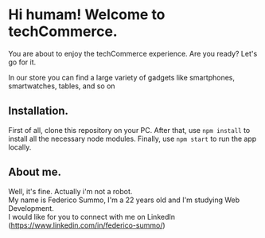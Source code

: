 # Hi humam! Welcome to techCommerce.

You are about to enjoy the techCommerce experience. Are you ready? Let's go for it.  

In our store you can find a large variety of gadgets like smartphones, smartwatches, tables, and so on

## Installation.

First of all, clone this repository on your PC. After that, use `npm install` to install all the necessary node modules. Finally, use `npm start` to run the app locally.

## About me.

Well, it's fine. Actually i'm not a robot.  
My name is Federico Summo, I'm a 22 years old and I'm studying Web Development.  
I would like for you to connect with me on LinkedIn (https://www.linkedin.com/in/federico-summo/)